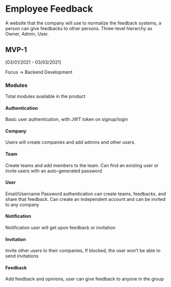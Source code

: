 # Employee Feedback

A website that the company will use to normalize the feedback systems, 
a person can give feedbacks to other persons. Three-level hierarchy as Owner, Admin, User.


## MVP-1
[03/01/2021 - 03/03/2021]

Focus -> Backend Development

### Modules
Total modules available in the product

#### Authentication
Basic user authentication, with JWT token on signup/login

#### Company
Users will create companies and add admins and other users.

#### Team
Create teams and add members to the team.
Can find an existing user or invite users with an auto-generated password

#### User
Email/Username Password authentication can create teams, feedbacks, and share that feedback.
Can create an independent account and can be invited to any company

#### Notification
Notification user will get upon feedback or invitation


#### Invitation
Invite other users to their companies, If blocked, the user won’t be able to send invitations

#### Feedback
Add feedback and opinions, user can give feedback to anyone in the group
